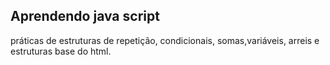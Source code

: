 ## Aprendendo java script ## 
práticas de estruturas de repetição, condicionais, somas,variáveis, arreis e estruturas base do html.